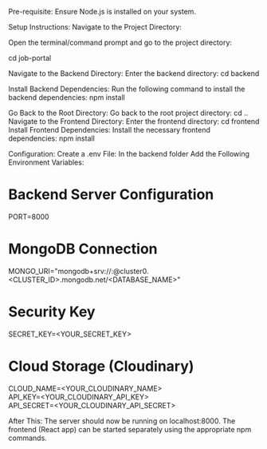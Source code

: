 Pre-requisite:
Ensure Node.js is installed on your system.

Setup Instructions:
Navigate to the Project Directory:

Open the terminal/command prompt and go to the project directory:

cd job-portal

Navigate to the Backend Directory:
Enter the backend directory:
cd backend

Install Backend Dependencies:
Run the following command to install the backend dependencies:
npm install

Go Back to the Root Directory:
Go back to the root project directory:
cd ..
Navigate to the Frontend Directory:
Enter the frontend directory:
cd frontend
Install Frontend Dependencies:
Install the necessary frontend dependencies:
npm install

Configuration:
Create a .env File:
In the backend folder
Add the Following Environment Variables:


# Backend Server Configuration
PORT=8000  

# MongoDB Connection
MONGO_URI="mongodb+srv://<USERNAME>:<PASSWORD>@cluster0.<CLUSTER_ID>.mongodb.net/<DATABASE_NAME>"  

# Security Key
SECRET_KEY=<YOUR_SECRET_KEY>  

# Cloud Storage (Cloudinary)
CLOUD_NAME=<YOUR_CLOUDINARY_NAME>  
API_KEY=<YOUR_CLOUDINARY_API_KEY>  
API_SECRET=<YOUR_CLOUDINARY_API_SECRET>  



After This:
The server should now be running on localhost:8000.
The frontend (React app) can be started separately using the appropriate npm commands.
